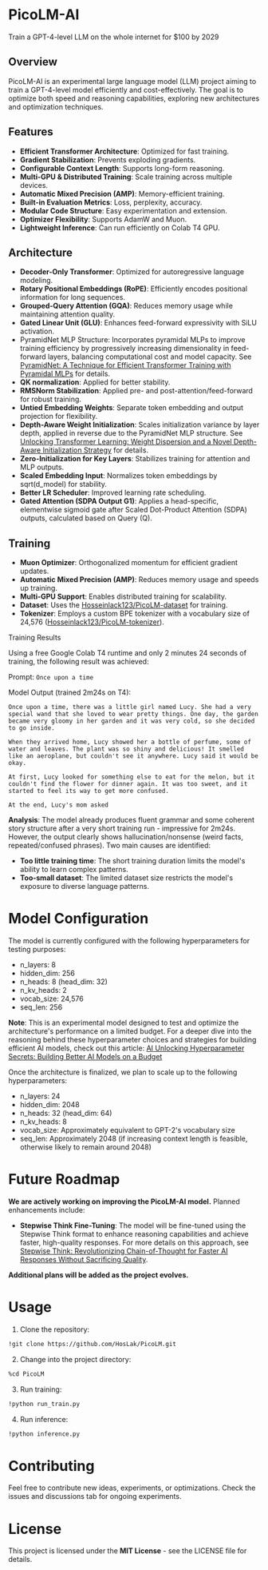 # PicoLM-AI
Train a GPT-4-level LLM on the whole internet for $100 by 2029

## Overview
PicoLM-AI is an experimental large language model (LLM) project aiming to train a GPT-4-level model efficiently and cost-effectively. The goal is to optimize both speed and reasoning capabilities, exploring new architectures and optimization techniques.

## Features
- **Efficient Transformer Architecture**: Optimized for fast training.
- **Gradient Stabilization**: Prevents exploding gradients.
- **Configurable Context Length**: Supports long-form reasoning.
- **Multi-GPU & Distributed Training**: Scale training across multiple devices.
- **Automatic Mixed Precision (AMP)**: Memory-efficient training.
- **Built-in Evaluation Metrics**: Loss, perplexity, accuracy.
- **Modular Code Structure**: Easy experimentation and extension.
- **Optimizer Flexibility**: Supports AdamW and Muon.
- **Lightweight Inference**: Can run efficiently on Colab T4 GPU.

## Architecture
- **Decoder-Only Transformer**: Optimized for autoregressive language modeling.
- **Rotary Positional Embeddings (RoPE)**: Efficiently encodes positional information for long sequences.
- **Grouped-Query Attention (GQA)**: Reduces memory usage while maintaining attention quality.
- **Gated Linear Unit (GLU)**: Enhances feed-forward expressivity with SiLU activation.
- PyramidNet MLP Structure: Incorporates pyramidal MLPs to improve training efficiency by progressively increasing dimensionality in feed-forward layers, balancing computational cost and model capacity. See [PyramidNet: A Technique for Efficient Transformer Training with Pyramidal MLPs](https://medium.com/@hosseinlack123/pyramidnet-a-technique-for-efficient-transformer-training-with-pyramidal-mlps-a3caa85918ae) for details.
- **QK normalization**: Applied for better stability.
- **RMSNorm Stabilization**: Applied pre- and post-attention/feed-forward for robust training.
- **Untied Embedding Weights**: Separate token embedding and output projection for flexibility.
- **Depth-Aware Weight Initialization**: Scales initialization variance by layer depth, applied in reverse due to the PyramidNet MLP structure. See [Unlocking Transformer Learning: Weight Dispersion and a Novel Depth-Aware Initialization Strategy](https://medium.com/@hosseinlack123/unlocking-transformer-learning-weight-dispersion-and-a-novel-depth-aware-initialization-strategy-6e43dddb10a4) for details.
- **Zero-Initialization for Key Layers**: Stabilizes training for attention and MLP outputs.
- **Scaled Embedding Input**: Normalizes token embeddings by sqrt(d_model) for stability.
- **Better LR Scheduler**: Improved learning rate scheduling.
- **Gated Attention (SDPA Output G1)**: Applies a head-specific, elementwise sigmoid gate after Scaled Dot-Product Attention (SDPA) outputs, calculated based on Query (Q).

## Training
- **Muon Optimizer**: Orthogonalized momentum for efficient gradient updates.
- **Automatic Mixed Precision (AMP)**: Reduces memory usage and speeds up training.
- **Multi-GPU Support**: Enables distributed training for scalability.
- **Dataset**: Uses the [Hosseinlack123/PicoLM-dataset](https://huggingface.co/datasets/Hosseinlack123/PicoLM-dataset) for training.
- **Tokenizer**: Employs a custom BPE tokenizer with a vocabulary size of 24,576 ([Hosseinlack123/PicoLM-tokenizer](https://huggingface.co/Hosseinlack123/PicoLM-tokenizer)).

Training Results

Using a free Google Colab T4 runtime and only 2 minutes 24 seconds of training, the following result was achieved:

Prompt: ```Once upon a time```

Model Output (trained 2m24s on T4):
```
Once upon a time, there was a little girl named Lucy. She had a very special wand that she loved to wear pretty things. One day, the garden became very gloomy in her garden and it was very cold, so she decided to go inside.

When they arrived home, Lucy showed her a bottle of perfume, some of water and leaves. The plant was so shiny and delicious! It smelled like an aeroplane, but couldn't see it anywhere. Lucy said it would be okay.

At first, Lucy looked for something else to eat for the melon, but it couldn't find the flower for dinner again. It was too sweet, and it started to feel its way to get more confused.

At the end, Lucy's mom asked
```
**Analysis**: The model already produces fluent grammar and some coherent story structure after a very short training run - impressive for 2m24s. However, the output clearly shows hallucination/nonsense (weird facts, repeated/confused phrases). Two main causes are identified:

- **Too little training time**: The short training duration limits the model's ability to learn complex patterns.
- **Too-small dataset**: The limited dataset size restricts the model's exposure to diverse language patterns.

# Model Configuration

The model is currently configured with the following hyperparameters for testing purposes:

- n_layers: 8
- hidden_dim: 256
- n_heads: 8 (head_dim: 32)
- n_kv_heads: 2
- vocab_size: 24,576
- seq_len: 256

**Note**: This is an experimental model designed to test and optimize the architecture's performance on a limited budget. For a deeper dive into the reasoning behind these hyperparameter choices and strategies for building efficient AI models, check out this article: [AI Unlocking Hyperparameter Secrets: Building Better AI Models on a Budget](https://medium.com/@hosseinlack123/aiunlocking-hyperparameter-secrets-building-better-ai-models-on-a-budget-60e25562b5e9)

Once the architecture is finalized, we plan to scale up to the following hyperparameters:

- n_layers: 24
- hidden_dim: 2048
- n_heads: 32 (head_dim: 64)
- n_kv_heads: 8
- vocab_size: Approximately equivalent to GPT-2's vocabulary size
- seq_len: Approximately 2048 (if increasing context length is feasible, otherwise likely to remain around 2048)

# Future Roadmap

**We are actively working on improving the PicoLM-AI model.** Planned enhancements include:

- **Stepwise Think Fine-Tuning**: The model will be fine-tuned using the Stepwise Think format to enhance reasoning capabilities and achieve faster, high-quality responses. For more details on this approach, see [Stepwise Think: Revolutionizing Chain-of-Thought for Faster AI Responses Without Sacrificing Quality](https://medium.com/@hosseinlack123/stepwise-think-revolutionizing-chain-of-thought-for-faster-ai-responses-without-sacrificing-d81e140789b6).

**Additional plans will be added as the project evolves.**

# Usage

1. Clone the repository:
```bash
!git clone https://github.com/HosLak/PicoLM.git
```

2. Change into the project directory:
```bash
%cd PicoLM
```

3. Run training:
```bash
!python run_train.py
```

4. Run inference:
```bash
!python inference.py
```

# Contributing
Feel free to contribute new ideas, experiments, or optimizations. Check the issues and discussions tab for ongoing experiments.

# License
This project is licensed under the **MIT License** - see the LICENSE file for details.
